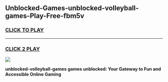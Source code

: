 
## Unblocked-Games-unblocked-volleyball-games-Play-Free-fbm5v
<h3>
<a href="https://premium76.site?title=unblocked-volleyball-games&ref=22A">CLICK TO PLAY</a></h3>
<hr>

<h3>
<a href="https://premium76.site?title=unblocked-volleyball-games&ref=22A">CLICK 2 PLAY</a>
  
</h3>

<a href="https://premium76.site?title=unblocked-volleyball-games&ref=22A"><img src="https://clearcache.store/games.png"></a>


**unblocked-volleyball-games games unblocked: Your Gateway to Fun and Accessible Online Gaming**
